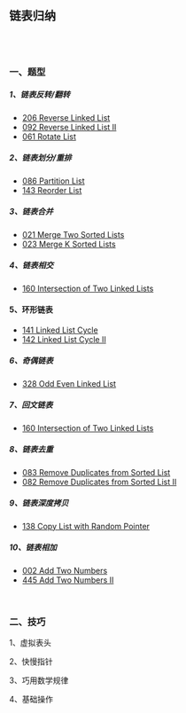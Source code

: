 ## 链表归纳
<br>
<br>

### 一、题型
##### 1、链表反转/翻转
- [206 Reverse Linked List](https://github.com/LUCY78765580/Day-Day-Leetcode/blob/master/C/linear%20list/206_Reverse%20Linked%20List.md)
- [092 Reverse Linked List II](https://github.com/LUCY78765580/Day-Day-Leetcode/blob/master/C/linear%20list/092_Reverse%20Linked%20List-2.md)
- [061 Rotate List](https://github.com/LUCY78765580/Day-Day-Leetcode/blob/master/C/linear%20list/061_Rotate%20List.md)

##### 2、链表划分/重排
- [086 Partition List](https://github.com/LUCY78765580/Day-Day-Leetcode/blob/master/C/linear%20list/086_Partition%20List.md)
- [143 Reorder List](https://github.com/LUCY78765580/Day-Day-Leetcode/blob/master/C/linear%20list/143_Reorder%20List.md)

##### 3、链表合并
- [021 Merge Two Sorted Lists](https://github.com/LUCY78765580/Day-Day-Leetcode/blob/master/C/linear%20list/021_Merge%20Two%20Sorted%20Lists.md)
- [023 Merge K Sorted Lists](https://github.com/LUCY78765580/Day-Day-Leetcode/blob/master/C/linear%20list/023_Merge%20K%20Sorted%20Lists.md)

##### 4、链表相交
-  [160 Intersection of Two Linked Lists](https://github.com/LUCY78765580/Day-Day-Leetcode/blob/master/C/linear%20list/160_Intersection%20of%20Two%20Linked%20List.md)

#### 5、环形链表
- [141 Linked List Cycle](https://github.com/LUCY78765580/Day-Day-Leetcode/blob/master/C/linear%20list/141_Linked%20List%20Cycle.md)
- [142 Linked List Cycle II](https://github.com/LUCY78765580/Day-Day-Leetcode/blob/master/C/linear%20list/142_Linked%20List%20Cycle-2.md)

##### 6、奇偶链表
- [328 Odd Even Linked List](https://github.com/LUCY78765580/Day-Day-Leetcode/blob/master/C/linear%20list/328_Odd%20Even%20Linked%20List.md)

##### 7、回文链表
- [160 Intersection of Two Linked Lists](https://github.com/LUCY78765580/Day-Day-Leetcode/blob/master/C/linear%20list/234_Palindrome%20Linked%20List.md)

##### 8、链表去重
- [083 Remove Duplicates from Sorted List](https://github.com/LUCY78765580/Day-Day-Leetcode/blob/master/C/linear%20list/083_Remove%20Duplicates%20from%20Sorted%20List-2.md)
- [082 Remove Duplicates from Sorted List II](https://github.com/LUCY78765580/Day-Day-Leetcode/blob/master/C/linear%20list/082_Remove%20Duplicates%20from%20Sorted%20List.md)

##### 9、链表深度拷贝
- [138 Copy List with Random Pointer](https://github.com/LUCY78765580/Day-Day-Leetcode/blob/master/C/linear%20list/138_Copy%20List%20with%20Random%20Pointer.md)

##### 10、链表相加
- [002 Add Two Numbers](https://github.com/LUCY78765580/Day-Day-Leetcode/blob/master/C/linear%20list/002_Add%20Two%20Numbers.md)
- [445 Add Two Numbers II](https://github.com/LUCY78765580/Day-Day-Leetcode/blob/master/C/linear%20list/445_Add%20Two%20Numbers-2.md)
<br>

### 二、技巧
1、虚拟表头

2、快慢指针

3、巧用数学规律

4、基础操作

